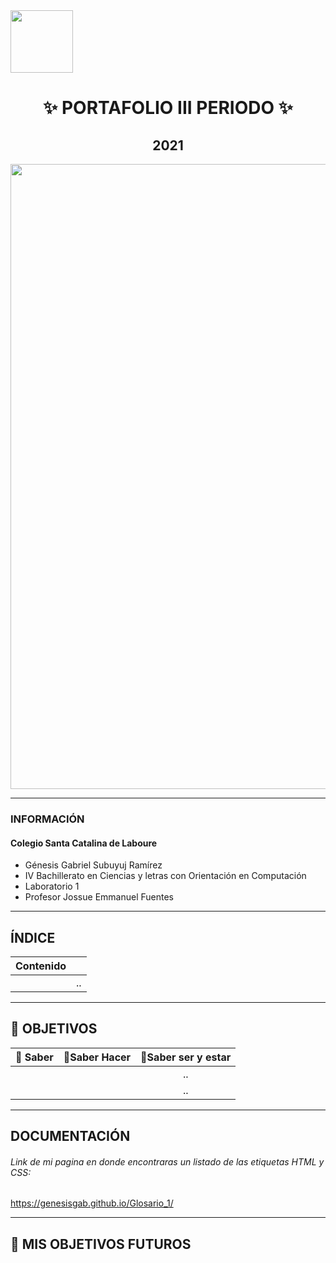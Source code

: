 <img width="100px"  src="https://static.wixstatic.com/media/d1b317_30d85a06c73e4bc7bf0952829a1cddb1~mv1.png/v1/crop/x_0,y_4,w_775,h_349/fill/w_408,h_172,al_c,q_85,usm_0.66_1.00_0.01/d1b317_30d85a06c73e4bc7bf0952829a1cddb1~mv1.webp">
<h1 align= "center">
✨ PORTAFOLIO III PERIODO ✨
</h1>
<h2 align="center">
2021
</h2>
<img width="1000px" src="https://definicion.de/wp-content/uploads/2008/03/computadora-1.jpg">

------------

### INFORMACIÓN

#### Colegio Santa Catalina de Laboure

- Génesis Gabriel Subuyuj Ramírez
- IV Bachillerato en Ciencias y letras con Orientación en Computación
- Laboratorio 1
- Profesor Jossue Emmanuel Fuentes
------------

## ÍNDICE

|  Contenido |   |
| ------------ | ------------ |
|   | .. |

------------


## 🌠 OBJETIVOS 

| 🌟 Saber | 🌟Saber Hacer  | 🌟Saber ser y estar |
| :------------: | :------------: | :------------: |
|    |   |  .. |
|   |   | ..  |

------------
## DOCUMENTACIÓN

######  Link de mi pagina en donde encontraras un listado de las etiquetas HTML y CSS:
https://genesisgab.github.io/Glosario_1/

------------
## 📔 MIS OBJETIVOS FUTUROS

